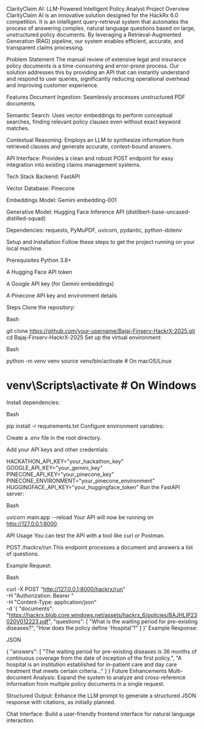 ClarityClaim AI: LLM-Powered Intelligent Policy Analyst
Project Overview
ClarityClaim AI is an innovative solution designed for the HackRx 6.0 competition. It is an intelligent query-retrieval system that automates the process of answering complex, natural language questions based on large, unstructured policy documents. By leveraging a Retrieval-Augmented Generation (RAG) pipeline, our system enables efficient, accurate, and transparent claims processing.

Problem Statement
The manual review of extensive legal and insurance policy documents is a time-consuming and error-prone process. Our solution addresses this by providing an API that can instantly understand and respond to user queries, significantly reducing operational overhead and improving customer experience.

Features
Document Ingestion: Seamlessly processes unstructured PDF documents.

Semantic Search: Uses vector embeddings to perform conceptual searches, finding relevant policy clauses even without exact keyword matches.

Contextual Reasoning: Employs an LLM to synthesize information from retrieved clauses and generate accurate, context-bound answers.

API Interface: Provides a clean and robust POST endpoint for easy integration into existing claims management systems.

Tech Stack
Backend: FastAPI

Vector Database: Pinecone

Embeddings Model: Gemini embedding-001

Generative Model: Hugging Face Inference API (distilbert-base-uncased-distilled-squad)

Dependencies: requests, PyMuPDF, uvicorn, pydantic, python-dotenv

Setup and Installation
Follow these steps to get the project running on your local machine.

Prerequisites
Python 3.8+

A Hugging Face API token

A Google API key (for Gemini embeddings)

A Pinecone API key and environment details

Steps
Clone the repository:

Bash

git clone https://github.com/your-username/Bajaj-Finserv-HackrX-2025.git
cd Bajaj-Finserv-HackrX-2025
Set up the virtual environment:

Bash

python -m venv venv
source venv/bin/activate  # On macOS/Linux
# venv\Scripts\activate   # On Windows
Install dependencies:

Bash

pip install -r requirements.txt
Configure environment variables:

Create a .env file in the root directory.

Add your API keys and other credentials:

HACKATHON_API_KEY="your_hackathon_key"
GOOGLE_API_KEY="your_gemini_key"
PINECONE_API_KEY="your_pinecone_key"
PINECONE_ENVIRONMENT="your_pinecone_environment"
HUGGINGFACE_API_KEY="your_huggingface_token"
Run the FastAPI server:

Bash

uvicorn main:app --reload
Your API will now be running on http://127.0.0.1:8000.

API Usage
You can test the API with a tool like curl or Postman.

POST /hackrx/run
This endpoint processes a document and answers a list of questions.

Example Request:

Bash

curl -X POST "http://127.0.0.1:8000/hackrx/run" \
-H "Authorization: Bearer <your-hackathon-key>" \
-H "Content-Type: application/json" \
-d '{
  "documents": "https://hackrx.blob.core.windows.net/assets/hackrx_6/policies/BAJHLIP23020V012223.pdf",
  "questions": [
    "What is the waiting period for pre-existing diseases?",
    "How does the policy define 'Hospital'?"
  ]
}'
Example Response:

JSON

{
  "answers": [
    "The waiting period for pre-existing diseases is 36 months of continuous coverage from the date of inception of the first policy.",
    "A hospital is an institution established for in-patient care and day care treatment that meets certain criteria..."
  ]
}
Future Enhancements
Multi-document Analysis: Expand the system to analyze and cross-reference information from multiple policy documents in a single request.

Structured Output: Enhance the LLM prompt to generate a structured JSON response with citations, as initially planned.

Chat Interface: Build a user-friendly frontend interface for natural language interaction.